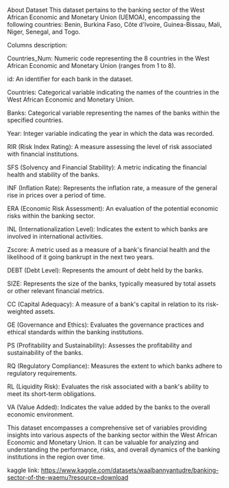 About Dataset
This dataset pertains to the banking sector of the West African Economic and Monetary Union (UEMOA), encompassing the following countries: Benin, Burkina Faso, Côte d'Ivoire, Guinea-Bissau, Mali, Niger, Senegal, and Togo.

Columns description:

Countries_Num: Numeric code representing the 8 countries in the West African Economic and Monetary Union (ranges from 1 to 8).

id: An identifier for each bank in the dataset.

Countries: Categorical variable indicating the names of the countries in the West African Economic and Monetary Union.

Banks: Categorical variable representing the names of the banks within the specified countries.

Year: Integer variable indicating the year in which the data was recorded.

RIR (Risk Index Rating): A measure assessing the level of risk associated with financial institutions.

SFS (Solvency and Financial Stability): A metric indicating the financial health and stability of the banks.

INF (Inflation Rate): Represents the inflation rate, a measure of the general rise in prices over a period of time.

ERA (Economic Risk Assessment): An evaluation of the potential economic risks within the banking sector.

INL (Internationalization Level): Indicates the extent to which banks are involved in international activities.

Zscore: A metric used as a measure of a bank's financial health and the likelihood of it going bankrupt in the next two years.

DEBT (Debt Level): Represents the amount of debt held by the banks.

SIZE: Represents the size of the banks, typically measured by total assets or other relevant financial metrics.

CC (Capital Adequacy): A measure of a bank's capital in relation to its risk-weighted assets.

GE (Governance and Ethics): Evaluates the governance practices and ethical standards within the banking institutions.

PS (Profitability and Sustainability): Assesses the profitability and sustainability of the banks.

RQ (Regulatory Compliance): Measures the extent to which banks adhere to regulatory requirements.

RL (Liquidity Risk): Evaluates the risk associated with a bank's ability to meet its short-term obligations.

VA (Value Added): Indicates the value added by the banks to the overall economic environment.

This dataset encompasses a comprehensive set of variables providing insights into various aspects of the banking sector within the West African Economic and Monetary Union. It can be valuable for analyzing and understanding the performance, risks, and overall dynamics of the banking institutions in the region over time.

kaggle link: https://www.kaggle.com/datasets/waalbannyantudre/banking-sector-of-the-waemu?resource=download 
